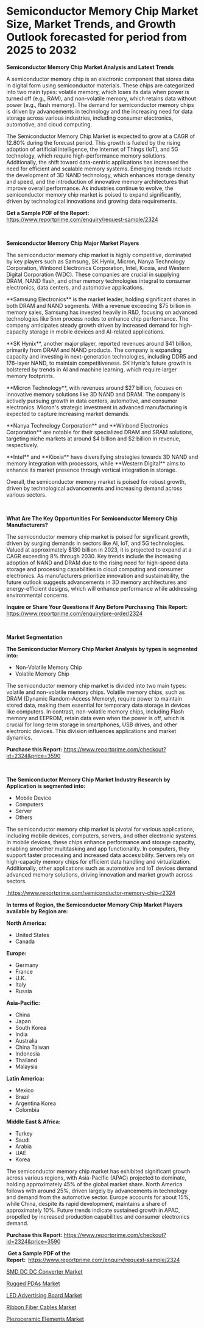 <p><h1>Semiconductor Memory Chip Market Size, Market Trends, and Growth Outlook forecasted for period from 2025 to 2032</h1></p><p><strong>Semiconductor Memory Chip Market Analysis and Latest Trends</strong></p>
<p><p>A semiconductor memory chip is an electronic component that stores data in digital form using semiconductor materials. These chips are categorized into two main types: volatile memory, which loses its data when power is turned off (e.g., RAM), and non-volatile memory, which retains data without power (e.g., flash memory). The demand for semiconductor memory chips is driven by advancements in technology and the increasing need for data storage across various industries, including consumer electronics, automotive, and cloud computing.</p><p>The Semiconductor Memory Chip Market is expected to grow at a CAGR of 12.80% during the forecast period. This growth is fueled by the rising adoption of artificial intelligence, the Internet of Things (IoT), and 5G technology, which require high-performance memory solutions. Additionally, the shift toward data-centric applications has increased the need for efficient and scalable memory systems. Emerging trends include the development of 3D NAND technology, which enhances storage density and speed, and the introduction of innovative memory architectures that improve overall performance. As industries continue to evolve, the semiconductor memory chip market is poised to expand significantly, driven by technological innovations and growing data requirements.</p></p>
<p><strong>Get a Sample PDF of the Report:&nbsp;</strong> <a href="https://www.reportprime.com/enquiry/request-sample/2324?utm_campaign=31&utm_medium=2&utm_source=Github&utm_content=ia&utm_term=18032025&utm_id=semiconductor-memory-chip">https://www.reportprime.com/enquiry/request-sample/2324</a></p>
<p>&nbsp;</p>
<p><strong>Semiconductor Memory Chip Major Market Players</strong></p>
<p><p>The semiconductor memory chip market is highly competitive, dominated by key players such as Samsung, SK Hynix, Micron, Nanya Technology Corporation, Winbond Electronics Corporation, Intel, Kioxia, and Western Digital Corporation (WDC). These companies are crucial in supplying DRAM, NAND flash, and other memory technologies integral to consumer electronics, data centers, and automotive applications.</p><p>**Samsung Electronics** is the market leader, holding significant shares in both DRAM and NAND segments. With a revenue exceeding $75 billion in memory sales, Samsung has invested heavily in R&D, focusing on advanced technologies like 5nm process nodes to enhance chip performance. The company anticipates steady growth driven by increased demand for high-capacity storage in mobile devices and AI-related applications.</p><p>**SK Hynix**, another major player, reported revenues around $41 billion, primarily from DRAM and NAND products. The company is expanding capacity and investing in next-generation technologies, including DDR5 and 176-layer NAND, to maintain competitiveness. SK Hynix's future growth is bolstered by trends in AI and machine learning, which require larger memory footprints.</p><p>**Micron Technology**, with revenues around $27 billion, focuses on innovative memory solutions like 3D NAND and DRAM. The company is actively pursuing growth in data centers, automotive, and consumer electronics. Micron's strategic investment in advanced manufacturing is expected to capture increasing market demands.</p><p>**Nanya Technology Corporation** and **Winbond Electronics Corporation** are notable for their specialized DRAM and SRAM solutions, targeting niche markets at around $4 billion and $2 billion in revenue, respectively.</p><p>**Intel** and **Kioxia** have diversifying strategies towards 3D NAND and memory integration with processors, while **Western Digital** aims to enhance its market presence through vertical integration in storage.</p><p>Overall, the semiconductor memory market is poised for robust growth, driven by technological advancements and increasing demand across various sectors.</p></p>
<p>&nbsp;</p>
<p><strong>What Are The Key Opportunities For Semiconductor Memory Chip Manufacturers?</strong></p>
<p><p>The semiconductor memory chip market is poised for significant growth, driven by surging demands in sectors like AI, IoT, and 5G technologies. Valued at approximately $130 billion in 2023, it is projected to expand at a CAGR exceeding 8% through 2030. Key trends include the increasing adoption of NAND and DRAM due to the rising need for high-speed data storage and processing capabilities in cloud computing and consumer electronics. As manufacturers prioritize innovation and sustainability, the future outlook suggests advancements in 3D memory architectures and energy-efficient designs, which will enhance performance while addressing environmental concerns.</p></p>
<p><strong>Inquire or Share Your Questions If Any Before Purchasing This Report:</strong> <a href="https://www.reportprime.com/enquiry/pre-order/2324?utm_campaign=31&utm_medium=2&utm_source=Github&utm_content=ia&utm_term=18032025&utm_id=semiconductor-memory-chip">https://www.reportprime.com/enquiry/pre-order/2324</a></p>
<p>&nbsp;</p>
<p><strong>Market Segmentation</strong></p>
<p><strong>The Semiconductor Memory Chip Market Analysis by types is segmented into:</strong></p>
<p><ul><li>Non-Volatile Memory Chip</li><li>Volatile Memory Chip</li></ul></p>
<p><p>The semiconductor memory chip market is divided into two main types: volatile and non-volatile memory chips. Volatile memory chips, such as DRAM (Dynamic Random-Access Memory), require power to maintain stored data, making them essential for temporary data storage in devices like computers. In contrast, non-volatile memory chips, including Flash memory and EEPROM, retain data even when the power is off, which is crucial for long-term storage in smartphones, USB drives, and other electronic devices. This division influences applications and market dynamics.</p></p>
<p><strong>Purchase this Report:&nbsp;</strong><a href="https://www.reportprime.com/checkout?id=2324&price=3590&utm_campaign=31&utm_medium=2&utm_source=Github&utm_content=ia&utm_term=18032025&utm_id=semiconductor-memory-chip">https://www.reportprime.com/checkout?id=2324&price=3590</a></p>
<p>&nbsp;</p>
<p><strong>The Semiconductor Memory Chip Market Industry Research by Application is segmented into:</strong></p>
<p><ul><li>Mobile Device</li><li>Computers</li><li>Server</li><li>Others</li></ul></p>
<p><p>The semiconductor memory chip market is pivotal for various applications, including mobile devices, computers, servers, and other electronic systems. In mobile devices, these chips enhance performance and storage capacity, enabling smoother multitasking and app functionality. In computers, they support faster processing and increased data accessibility. Servers rely on high-capacity memory chips for efficient data handling and virtualization. Additionally, other applications such as automotive and IoT devices demand advanced memory solutions, driving innovation and market growth across sectors.</p></p>
<p><a href="https://www.reportprime.com/semiconductor-memory-chip-r2324?utm_campaign=31&utm_medium=2&utm_source=Github&utm_content=ia&utm_term=18032025&utm_id=semiconductor-memory-chip">&nbsp;https://www.reportprime.com/semiconductor-memory-chip-r2324</a></p>
<p><strong>In terms of Region, the Semiconductor Memory Chip Market Players available by Region are:</strong></p>
<p>
    <p> <strong> North America: </strong>
        <ul>
            <li>United States</li>
            <li>Canada</li>
        </ul>
        </p> 
    <p> <strong> Europe: </strong>
        <ul>
            <li>Germany</li>
            <li>France</li>
            <li>U.K.</li>
            <li>Italy</li>
            <li>Russia</li>
        </ul>
        </p> 
    <p> <strong> Asia-Pacific: </strong>
        <ul>
            <li>China</li>
            <li>Japan</li>
            <li>South Korea</li>
            <li>India</li>
            <li>Australia</li>
            <li>China Taiwan</li>
            <li>Indonesia</li>
            <li>Thailand</li>
            <li>Malaysia</li>
        </ul>
        </p> 
    <p> <strong> Latin America: </strong>
        <ul>
            <li>Mexico</li>
            <li>Brazil</li>
            <li>Argentina Korea</li>
            <li>Colombia</li>
        </ul>
        </p> 
    <p> <strong> Middle East & Africa: </strong>
        <ul>
            <li>Turkey</li>
            <li>Saudi</li>
            <li>Arabia</li>
            <li>UAE</li>
            <li>Korea</li>
        </ul>
    </p>
    </p>
<p><p>The semiconductor memory chip market has exhibited significant growth across various regions, with Asia-Pacific (APAC) projected to dominate, holding approximately 45% of the global market share. North America follows with around 25%, driven largely by advancements in technology and demand from the automotive sector. Europe accounts for about 15%, while China, despite its rapid development, maintains a share of approximately 10%. Future trends indicate sustained growth in APAC, propelled by increased production capabilities and consumer electronics demand.</p></p>
<p><strong>Purchase this Report: </strong><a href="https://www.reportprime.com/checkout?id=2324&price=3590&utm_campaign=31&utm_medium=2&utm_source=Github&utm_content=ia&utm_term=18032025&utm_id=semiconductor-memory-chip">https://www.reportprime.com/checkout?id=2324&price=3590</a></p>
<p>&nbsp;<strong>Get a Sample PDF of the Report:&nbsp;&nbsp;</strong><a href="https://www.reportprime.com/enquiry/request-sample/2324?utm_campaign=31&utm_medium=2&utm_source=Github&utm_content=ia&utm_term=18032025&utm_id=semiconductor-memory-chip">https://www.reportprime.com/enquiry/request-sample/2324</a></p>
<p><strong></strong></p>
<p><p><a href="https://github.com/handyiongikg/Market-Research-Report-List-1/blob/main/smd-dc-dc-converter-market.md?utm_campaign=31&utm_medium=2&utm_source=Github&utm_content=ia&utm_term=18032025&utm_id=semiconductor-memory-chip">SMD DC DC Converter Market</a></p><p><a href="https://github.com/ebalabenoot/Market-Research-Report-List-1/blob/main/rugged-pdas-market.md?utm_campaign=31&utm_medium=2&utm_source=Github&utm_content=ia&utm_term=18032025&utm_id=semiconductor-memory-chip">Rugged PDAs Market</a></p><p><a href="https://github.com/budenhanelfc/Market-Research-Report-List-1/blob/main/led-advertising-board-market.md?utm_campaign=31&utm_medium=2&utm_source=Github&utm_content=ia&utm_term=18032025&utm_id=semiconductor-memory-chip">LED Advertising Board Market</a></p><p><a href="https://github.com/nellygussisy/Market-Research-Report-List-1/blob/main/ribbon-fiber-cables-market.md?utm_campaign=31&utm_medium=2&utm_source=Github&utm_content=ia&utm_term=18032025&utm_id=semiconductor-memory-chip">Ribbon Fiber Cables Market</a></p><p><a href="https://github.com/cwasicioaie/Market-Research-Report-List-1/blob/main/piezoceramic-elements-market.md?utm_campaign=31&utm_medium=2&utm_source=Github&utm_content=ia&utm_term=18032025&utm_id=semiconductor-memory-chip">Piezoceramic Elements Market</a></p></p>